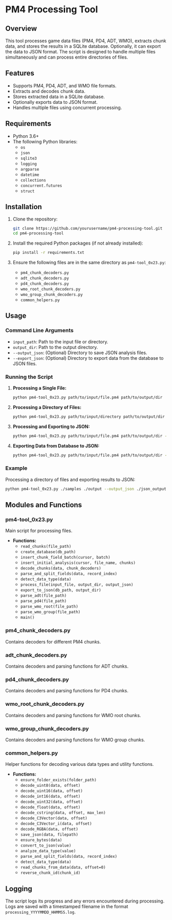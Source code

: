 # PM4 Processing Tool

## Overview

This tool processes game data files (PM4, PD4, ADT, WMO), extracts chunk data, and stores the results in a SQLite database. Optionally, it can export the data to JSON format. The script is designed to handle multiple files simultaneously and can process entire directories of files.

## Features

- Supports PM4, PD4, ADT, and WMO file formats.
- Extracts and decodes chunk data.
- Stores extracted data in a SQLite database.
- Optionally exports data to JSON format.
- Handles multiple files using concurrent processing.

## Requirements

- Python 3.6+
- The following Python libraries:
  - `os`
  - `json`
  - `sqlite3`
  - `logging`
  - `argparse`
  - `datetime`
  - `collections`
  - `concurrent.futures`
  - `struct`

## Installation

1. Clone the repository:

    ```bash
    git clone https://github.com/yourusername/pm4-processing-tool.git
    cd pm4-processing-tool
    ```

2. Install the required Python packages (if not already installed):

    ```bash
    pip install -r requirements.txt
    ```

3. Ensure the following files are in the same directory as `pm4-tool_0x23.py`:
    - `pm4_chunk_decoders.py`
    - `adt_chunk_decoders.py`
    - `pd4_chunk_decoders.py`
    - `wmo_root_chunk_decoders.py`
    - `wmo_group_chunk_decoders.py`
    - `common_helpers.py`

## Usage

### Command Line Arguments

- `input_path`: Path to the input file or directory.
- `output_dir`: Path to the output directory.
- `--output_json`: (Optional) Directory to save JSON analysis files.
- `--export_json`: (Optional) Directory to export data from the database to JSON files.

### Running the Script

1. **Processing a Single File:**

    ```bash
    python pm4-tool_0x23.py path/to/input/file.pm4 path/to/output/dir
    ```

2. **Processing a Directory of Files:**

    ```bash
    python pm4-tool_0x23.py path/to/input/directory path/to/output/dir
    ```

3. **Processing and Exporting to JSON:**

    ```bash
    python pm4-tool_0x23.py path/to/input/file.pm4 path/to/output/dir --output_json path/to/json/output
    ```

4. **Exporting Data from Database to JSON:**

    ```bash
    python pm4-tool_0x23.py path/to/input/file.pm4 path/to/output/dir --export_json path/to/json/export
    ```

### Example

Processing a directory of files and exporting results to JSON:

```bash
python pm4-tool_0x23.py ./samples ./output --output_json ./json_output
```

## Modules and Functions

### pm4-tool_0x23.py

Main script for processing files.

- **Functions:**
  - `read_chunks(file_path)`
  - `create_database(db_path)`
  - `insert_chunk_field_batch(cursor, batch)`
  - `insert_initial_analysis(cursor, file_name, chunks)`
  - `decode_chunks(data, chunk_decoders)`
  - `parse_and_split_fields(data, record_index)`
  - `detect_data_type(data)`
  - `process_file(input_file, output_dir, output_json)`
  - `export_to_json(db_path, output_dir)`
  - `parse_adt(file_path)`
  - `parse_pd4(file_path)`
  - `parse_wmo_root(file_path)`
  - `parse_wmo_group(file_path)`
  - `main()`

### pm4_chunk_decoders.py

Contains decoders for different PM4 chunks.

### adt_chunk_decoders.py

Contains decoders and parsing functions for ADT chunks.

### pd4_chunk_decoders.py

Contains decoders and parsing functions for PD4 chunks.

### wmo_root_chunk_decoders.py

Contains decoders and parsing functions for WMO root chunks.

### wmo_group_chunk_decoders.py

Contains decoders and parsing functions for WMO group chunks.

### common_helpers.py

Helper functions for decoding various data types and utility functions.

- **Functions:**
  - `ensure_folder_exists(folder_path)`
  - `decode_uint8(data, offset)`
  - `decode_uint16(data, offset)`
  - `decode_int16(data, offset)`
  - `decode_uint32(data, offset)`
  - `decode_float(data, offset)`
  - `decode_cstring(data, offset, max_len)`
  - `decode_C3Vector(data, offset)`
  - `decode_C3Vector_i(data, offset)`
  - `decode_RGBA(data, offset)`
  - `save_json(data, filepath)`
  - `ensure_bytes(data)`
  - `convert_to_json(value)`
  - `analyze_data_type(value)`
  - `parse_and_split_fields(data, record_index)`
  - `detect_data_type(data)`
  - `read_chunks_from_data(data, offset=0)`
  - `reverse_chunk_id(chunk_id)`

## Logging

The script logs its progress and any errors encountered during processing. Logs are saved with a timestamped filename in the format `processing_YYYYMMDD_HHMMSS.log`.
